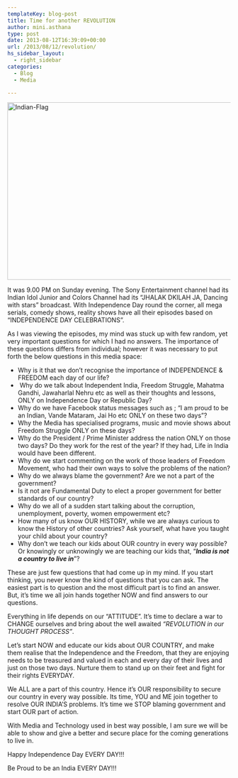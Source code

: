 ```yaml
---
templateKey: blog-post
title: Time for another REVOLUTION
author: mini.asthana
type: post
date: 2013-08-12T16:39:09+00:00
url: /2013/08/12/revolution/
hs_sidebar_layout:
  - right_sidebar
categories:
  - Blog
  - Media

---
```

<img class="aligncenter size-large wp-image-310" src="https://i0.wp.com/ilaasthana.in/wp-content/uploads/2013/08/Indian-Flag-1024x640.jpg?resize=640%2C400" alt="Indian-Flag" width="640" height="400" data-recalc-dims="1" />
  
It was 9.00 PM on Sunday evening. The Sony Entertainment channel had its Indian Idol Junior and Colors Channel had its “JHALAK DKILAH JA, Dancing with stars” broadcast. With Independence Day round the corner, all mega serials, comedy shows, reality shows have all their episodes based on “INDEPENDENCE DAY CELEBRATIONS”.

As I was viewing the episodes, my mind was stuck up with few random, yet very important questions for which I had no answers. The importance of these questions differs from individual; however it was necessary to put forth the below questions in this media space:

  * Why is it that we don’t recognise the importance of INDEPENDENCE & FREEDOM each day of our life?
  *  Why do we talk about Independent India, Freedom Struggle, Mahatma Gandhi, Jawaharlal Nehru etc as well as their thoughts and lessons, ONLY on Independence Day or Republic Day?
  * Why do we have Facebook status messages such as ; “I am proud to be an Indian, Vande Mataram, Jai Ho etc ONLY on these two days”?
  * Why the Media has specialised programs, music and movie shows about Freedom Struggle ONLY on these days?
  * Why do the President / Prime Minister address the nation ONLY on those two days? Do they work for the rest of the year? If they had, Life in India would have been different.
  * Why do we start commenting on the work of those leaders of Freedom Movement, who had their own ways to solve the problems of the nation?
  * Why do we always blame the government? Are we not a part of the government?
  * Is it not are Fundamental Duty to elect a proper government for better standards of our country?
  * Why do we all of a sudden start talking about the corruption, unemployment, poverty, women empowerment etc?
  * How many of us know OUR HISTORY, while we are always curious to know the History of other countries? Ask yourself, what have you taught your child about your country?
  * Why don’t we teach our kids about OUR country in every way possible? Or knowingly or unknowingly we are teaching our kids that, “**_India is not a country to live in_**”?

These are just few questions that had come up in my mind. If you start thinking, you never know the kind of questions that you can ask. The easiest part is to question and the most difficult part is to find an answer. But, it’s time we all join hands together NOW and find answers to our questions.

Everything in life depends on our “ATTITUDE”. It’s time to declare a war to CHANGE ourselves and bring about the well awaited _“REVOLUTION in our THOUGHT PROCESS”_.

Let’s start NOW and educate our kids about OUR COUNTRY, and make them realise that the Independence and the Freedom, that they are enjoying needs to be treasured and valued in each and every day of their lives and just on those two days. Nurture them to stand up on their feet and fight for their rights EVERYDAY.

We ALL are a part of this country. Hence it’s OUR responsibility to secure our country in every way possible. Its time, YOU and ME join together to resolve OUR INDIA’S problems. It’s time we STOP blaming government and start OUR part of action.

With Media and Technology used in best way possible, I am sure we will be able to show and give a better and secure place for the coming generations to live in.

Happy Independence Day EVERY DAY!!!
  
Be Proud to be an India EVERY DAY!!!